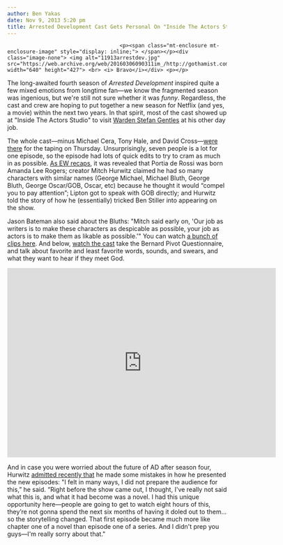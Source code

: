 ```yaml
---
author: Ben Yakas
date: Nov 9, 2013 5:20 pm
title: Arrested Development Cast Gets Personal On "Inside The Actors Studio"
---
```


	
										<p><span class="mt-enclosure mt-enclosure-image" style="display: inline;"> </span></p><div class="image-none"> <img alt="11913arrestdev.jpg" src="https://web.archive.org/web/20160306090311im_/http://gothamist.com/attachments/byakas/11913arrestdev.jpg" width="640" height="427"> <br> <i> Bravo</i></div> <p></p>

<p>The long-awaited fourth season of <em>Arrested Development</em> inspired quite a few mixed emotions from longtime fan&#x2014;we know the fragmented season was ingenious, but we&apos;re still not sure whether it was <em>funny</em>. Regardless, the cast and crew are hoping to put together a new season for Netflix (and yes, a movie) within the next two years. In that spirit, most of the cast showed up at &quot;Inside The Actors Studio&quot; to visit <a href="https://web.archive.org/web/20160306090311/http://arresteddevelopment.wikia.com/wiki/Stefan_Gentles">Warden Stefan Gentles</a> at his other day job. </p>

<p>The whole cast&#x2014;minus Michael Cera, Tony Hale, and David Cross&#x2014;<a href="https://web.archive.org/web/20160306090311/http://blog.zap2it.com/pop2it/2013/11/arrested-development-casts-best-inside-the-actors-studio-moments.html">were there</a> for the taping on Thursday. Unsurprisingly, seven people is a lot for one episode, so the episode had lots of quick edits to try to cram as much in as possible. <a href="https://web.archive.org/web/20160306090311/http://popwatch.ew.com/2013/11/08/arrested-development-inside-actors-studio/">As EW recaps</a>, it was revealed that Portia de Rossi was born Amanda Lee Rogers; creator Mitch Hurwitz claimed he had so many characters with similar names (George Michael, Michael Bluth, George Bluth, George Oscar/GOB, Oscar, etc) because he thought it would &#x201C;compel you to pay attention&#x201D;; Lipton got to speak with GOB directly; and Hurwitz told the story of how he (essentially) tricked Ben Stiller into appearing on the show.</p>

<p>Jason Bateman also said about the Bluths: &quot;Mitch said early on, &apos;Our job as writers is to make these characters as despicable as possible, your job as actors is to make them as likable as possible.&apos;&quot; You can watch <a href="https://web.archive.org/web/20160306090311/http://www.bravotv.com/blogs/the-dish/watch-arrested-development-outtakes-on-actors-studio">a bunch of clips here</a>. And below, <a href="https://web.archive.org/web/20160306090311/http://www.vulture.com/2013/11/hear-arrested-developments-favorite-swear-words.html">watch the cast</a> take the Bernard Pivot Questionnaire, and talk about favorite and least favorite words, sounds, and swears, and what they want to hear if they meet God.</p>

<center><iframe src="https://web.archive.org/web/20160306090311if_/http://video.vulture.com/video/Arrested-Development-on-Inside/player?layout=compact&amp;read_more=1" width="616" height="434" frameborder="0" scrolling="no"></iframe></center>

<p>And in case you were worried about the future of AD after season four, Hurwitz <a href="https://web.archive.org/web/20160306090311/http://www.huffingtonpost.com/2013/10/22/mitch-hurwitz-arrested-development-season-5-movie_n_4143569.html">admitted recently that</a> he made some mistakes in how he presented the new episodes: &quot;I felt in many ways, I did not prepare the audience for this,&#x201D; he said. &#x201C;Right before the show came out, I thought, I&apos;ve really not said what this is, and what it had become was a novel. I had this unique opportunity here&#x2014;people are going to get to watch eight hours of this, they&#x2019;re not gonna spend the next six months of having it doled out to them&#x2026;so the storytelling changed. That first episode became much more like chapter one of a novel than episode one of a series. And I didn&apos;t prep you guys&#x2014;I&apos;m really sorry about that.&quot;</p>					
										
									
				